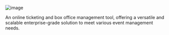 ![image](https://github.com/user-attachments/assets/b6608a79-7cc0-4b05-a0c4-1562a9e03fda)

An online ticketing and box office management tool, offering a versatile and scalable enterprise-grade solution to meet various event management needs.
